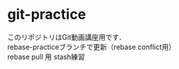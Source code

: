# git-practice
このリポジトリはGit動画講座用です．<BR>
rebase-practiceブランチで更新（rebase conflict用）<BR>
  rebase pull 用
stash練習
